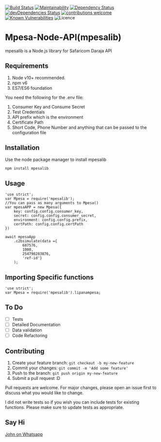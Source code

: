 [![Build Status](https://travis-ci.org/matrixjnr/mpesa-node-api.svg?branch=master)](https://travis-ci.org/matrixjnr/mpesa-node-api)
[![Maintainability](https://api.codeclimate.com/v1/badges/d8ac8839553e770816e5/maintainability)](https://codeclimate.com/github/matrixjnr/mpesa-node-api/maintainability)
[![Dependency Status](https://david-dm.org/matrixjnr/mpesa-node-api.svg)](https://david-dm.org/matrixjnr/mpesa-node-api)
[![devDependencies Status](https://david-dm.org/matrixjnr/mpesa-node-api.svg)](https://david-dm.org/matrixjnr/mpesa-node-api?type=dev)
[![contributions welcome](https://img.shields.io/badge/contributions-welcome-brightgreen.svg?style=flat)](https://github.com/matrixjnr/mpesa-node-api/issues)
[![Known Vulnerabilities](https://snyk.io/test/github/matrixjnr/mpesa-node-api/badge.svg?targetFile=package.json)](https://snyk.io/test/github/matrixjnr/mpesa-node-api?targetFile=package.json)
![Licence](https://img.shields.io/github/license/matrixjnr/mpesa-node-api.svg)
# Mpesa-Node-API(mpesalib)

mpesalib is a Node.js library for Safaricom Daraja API

## Requirements

1. Node v10+ recommended.
2. npm v6
3. ES7/ES6 foundation

You need the following for the .env file:
1. Consumer Key and Consume Secret
2. Test Credentials
3. API prefix which is the environment
4. Certificate Path
5. Short Code, Phone Number and anything that can be passed to the configuration file

## Installation

Use the node package manager to install mpesalib

```bash
npm install mpesalib
```

## Usage

```node
'use strict';
var Mpesa = require('mpesalib');
//You can pass as many arguments to Mpesa()
var mpesaAPP = new Mpesa({
    key: config.config.consumer_key,
    secret: config.config.consumer_secret,
    environment: config.config.prefix,
    certPath: config.config.certPath
})

await mpesaApp
    .c2bsimulate(data ={
        687576,
        1000,
        254798283876,
        'ref-id'}
    );
```

## Importing Specific functions

```node
'use strict';
var Mpesa = require('mpesalib').lipanampesa;
```

## To Do

- [ ] Tests
- [ ] Detailed Documentation
- [ ] Data validation
- [ ] Code Refactoring

## Contributing
1. Create your feature branch: `git checkout -b my-new-feature`
2. Commit your changes: `git commit -m 'Add some feature'`
3. Push to the branch: `git push origin my-new-feature`
4. Submit a pull request :D

Pull requests are welcome. For major changes, please open an issue first to discuss what you would like to change.

I did not write tests so if you wish you can include tests for existing functions.
Please make sure to update tests as appropriate.

## Say Hi
[John on Whatsapp](https://api.whatsapp.com/send?phone=254798283876&text=Hello)
